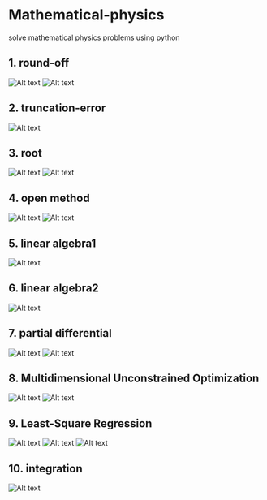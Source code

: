 Mathematical-physics
====================
solve mathematical physics problems using python
## 1. round-off
![Alt text](/problem/round-off_1.JPG)
![Alt text](/problem/round-off_2.JPG)
## 2. truncation-error
![Alt text](/problem/truncation-error.JPG)
## 3. root
![Alt text](/problem/root_1.JPG)
![Alt text](/problem/root_2.JPG)
## 4. open method
![Alt text](/problem/open-method_1.JPG)
![Alt text](/problem/open-method_2.JPG)
## 5. linear algebra1
![Alt text](/problem/linear-algebra.JPG)
## 6. linear algebra2
![Alt text](/problem/linear-algebra2.JPG)
## 7. partial differential
![Alt text](/problem/partial-differential_1.JPG)
![Alt text](/problem/partial-differential_2.JPG)
## 8. Multidimensional Unconstrained Optimization
![Alt text](/problem/Multidimensional-Unconstrained-Optimization_1.JPG)
![Alt text](/problem/Multidimensional-Unconstrained-Optimization_2.JPG)
## 9. Least-Square Regression
![Alt text](/problem/Least-Square-Regression_1.JPG)
![Alt text](/problem/Least-Square-Regression_2.JPG)
![Alt text](/problem/Least-Square-Regression_3.JPG)
## 10. integration
![Alt text](/problem/Integration.JPG)